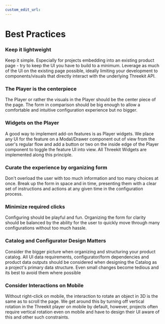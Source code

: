 ```yaml
---
custom_edit_url:
---
```


# Best Practices

### Keep it lightweight

Keep it simple. Especially for projects embedding into an existing product page - try to keep the UI you have to build to a minimum. Leverage as much of the UI on the existing page possible, ideally limiting your development to components/visuals that directly interact with the underlying Threekit API.

### The Player is the centerpiece

The Player or rather the visuals in the Player should be the center piece of the page. The form in comparison should be big enough to allow a comfortable and intuitive configuration experience but no bigger.

### Widgets on the Player

A good way to implement add-on features is as Player widgets. We place any UI for the feature on a Modal/Drawer component out of view from the user's regular flow and add a button or two on the inside edge of the Player component to toggle the feature UI into view. All Threekit Widgets are implemented along this principle.

### Curate the experience by organizing form

Don't overload the user with too much information and too many choices at once. Break up the form in space and in time, presenting them with a clear set of instructions and actions at any given time in the configuration process.

### Minimize required clicks

Configuring should be playful and fun. Organizing the form for clarity should be balanced by the ability for the user to quickly move through many configurations without too much hassle.

### Catalog and Configurator Design Matters

Consider the bigger picture when organizing and structuring your product catalog. All UI data requirements, configurator/form dependencies and product data outputs should be considered when designing the Catalog as a project's primary data structure. Even small changes become tedious and its best to avoid them where possible

### Consider Interactions on Mobile

Without right-click on mobile, the interaction to rotate an object in 3D is the same as to scroll the page. We get around this by turning off vertical rotation in the Threekit player on mobile by default, however, projects often require vertical rotation even on mobile and have to design their UI aware of this and other such constraints.
